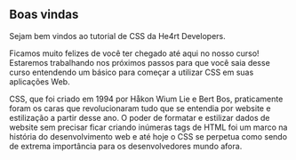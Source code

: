 ## Boas vindas

Sejam bem vindos ao tutorial de CSS da He4rt Developers.

Ficamos muito felizes de você ter chegado até aqui no nosso curso! Estaremos trabalhando nos próximos passos
para que você saia desse curso entendendo um básico para começar a utilizar CSS em suas aplicações Web.

CSS, que foi criado em 1994 por Håkon Wium Lie e Bert Bos, praticamente foram os caras que revolucionaram tudo que se entendia por website e estilização a partir desse ano. O poder de formatar e estilizar dados de website sem precisar ficar criando inúmeras tags de HTML foi um marco na história do desenvolvimento web e até hoje o CSS se perpetua como sendo de extrema importância para os desenvolvedores mundo afora.